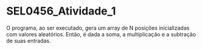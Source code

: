 # SEL0456_Atividade_1

O programa, ao ser executado, gera um array de N posições inicializadas com valores aleatórios. Então, é dada a soma, a multiplicação e a subtração de suas entradas.
